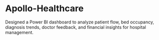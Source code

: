 # Apollo-Healthcare
Designed a Power BI dashboard to analyze patient flow, bed occupancy, diagnosis trends, doctor feedback, and financial insights for hospital management.
